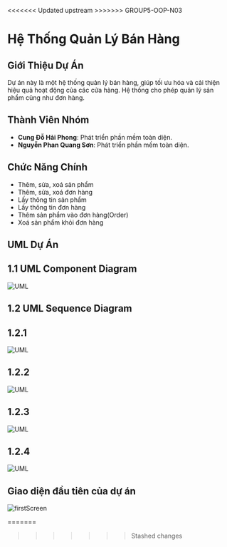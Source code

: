 <<<<<<< Updated upstream >>>>>>>
GROUP5-OOP-N03 
# Hệ Thống Quản Lý Bán Hàng

## Giới Thiệu Dự Án
Dự án này là một hệ thống quản lý bán hàng, giúp tối ưu hóa và cải thiện hiệu quả hoạt động của các cửa hàng. Hệ thống cho phép quản lý sản phẩm cũng như đơn hàng.
## Thành Viên Nhóm

- **Cung Đỗ Hải Phong**: Phát triển phần mềm toàn diện.
- **Nguyễn Phan Quang Sơn**: Phát triển phần mềm toàn diện.


## Chức Năng Chính
- Thêm, sửa, xoá sản phẩm
- Thêm, sửa, xoá đơn hàng
- Lấy thông tin sản phẩm
- Lấy thông tin đơn hàng
- Thêm sản phẩm vào đơn hàng(Order)
- Xoá sản phẩm khỏi đơn hàng

## UML Dự Án

## 1.1 UML Component Diagram

![UML](https://github.com/user-attachments/assets/88891abd-e786-480c-bfe4-42454275eab4)




## 1.2 UML Sequence Diagram

## 1.2.1 

![UML](https://github.com/user-attachments/assets/b05cdac7-2579-41d3-bb83-ba3e8bc8c5a6)


## 1.2.2

![UML](https://github.com/user-attachments/assets/5b2d0b21-7023-4088-957f-94799531fa96)



## 1.2.3

![UML](https://github.com/user-attachments/assets/8a55da5e-e857-4096-8955-e15b635c6c89)



## 1.2.4

![UML]()


## Giao diện đầu tiên của dự án
![firstScreen](https://github.com/user-attachments/assets/dc32f8a7-d815-42f6-a02b-2286f935396a)

=======

>>>>>>> Stashed changes
